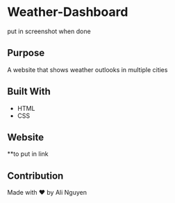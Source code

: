 # Weather-Dashboard
put in screenshot when done

## Purpose
A website that shows weather outlooks in multiple cities

## Built With
* HTML
* CSS

## Website
**to put in link

## Contribution
Made with ❤️ by Ali Nguyen
